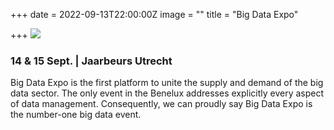 +++
date = 2022-09-13T22:00:00Z
image = ""
title = "Big Data Expo"

+++
![](/images/bigdataexpo.jpg)

### 14 & 15 Sept. | Jaarbeurs Utrecht

Big Data Expo is the first platform to unite the supply and demand of the big data sector. The only event in the Benelux addresses explicitly every aspect of data management. Consequently, we can proudly say Big Data Expo is the number-one big data event.